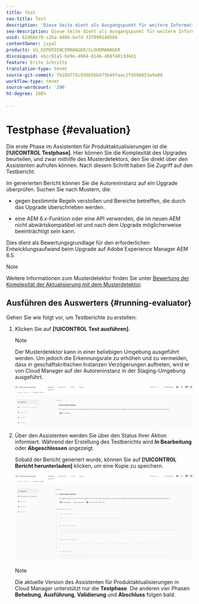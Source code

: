 ```yaml
---
title: Test
seo-title: Test
description: 'Diese Seite dient als Ausgangspunkt für weitere Informationen zur Testphase des Assistenten für Produktaktualisierungen. '
seo-description: Diese Seite dient als Ausgangspunkt für weitere Informationen zur Testphase des Assistenten für Produktaktualisierungen.
uuid: 62d68e79-c2ba-4d8b-ba7d-33709014d5b6
contentOwner: jsyal
products: SG_EXPERIENCEMANAGER/CLOUDMANAGER
discoiquuid: ebcc91a5-be9e-4684-8146-d88f4013d4d1
feature: Erste Schritte
translation-type: tm+mt
source-git-commit: fb10d775c930b5bb475b497aac2fd59b053a9a00
workflow-type: tm+mt
source-wordcount: '296'
ht-degree: 100%

---
```



# Testphase {#evaluation}

Die erste Phase im Assistenten für Produktaktualisierungen ist die **[!UICONTROL Testphase]**.
Hier können Sie die Komplexität des Upgrades beurteilen, und zwar mithilfe des Musterdetektors, den Sie direkt über den Assistenten aufrufen können. Nach diesem Schritt haben Sie Zugriff auf den Testbericht.

Im generierten Bericht können Sie die Autoreninstanz auf ein Uggrade überprüfen. Suchen Sie nach Mustern, die:

* gegen bestimmte Regeln verstoßen und Bereiche betreffen, die durch das Upgrade überschrieben werden.

* eine AEM 6.x-Funktion oder eine API verwenden, die im neuen AEM nicht abwärtskompatibel ist und nach dem Upgrade möglicherweise beeinträchtigt sein kann.

Dies dient als Bewertungsgrundlage für den erforderlichen Entwicklungsaufwand beim Upgrade auf Adobe Experience Manager AEM 6.5.

>[!NOTE]
>
>Weitere Informationen zum Musterdetektor finden Sie unter [Bewertung der Komplexität der Aktualisierung mit dem Musterdetektor](https://helpx.adobe.com/de/experience-manager/6-4/sites/deploying/using/pattern-detector.html).

## Ausführen des Auswerters {#running-evaluator}

Gehen Sie wie folgt vor, um Testberichte zu erstellen:

1. Klicken Sie auf **[!UICONTROL Test ausführen]**.

   >[!NOTE]
   >
   >Der Musterdetektor kann in einer beliebigen Umgebung ausgeführt werden. Um jedoch die Erkennungsrate zu erhöhen und zu vermeiden, dass in geschäftskritischen Instanzen Verzögerungen auftreten, wird er von Cloud Manager auf der Autoreninstanz in der Staging-Umgebung ausgeführt.

   ![](assets/Run-Evaluation.png)

1. Über den Assistenten werden Sie über den Status Ihrer Aktion informiert. Während der Erstellung des Testberichts wird **In Bearbeitung** oder **Abgeschlossen** angezeigt.

   Sobald der Bericht generiert wurde, können Sie auf **[!UICONTROL Bericht herunterladen]** klicken, um eine Kopie zu speichern.

   ![](assets/Evaluation-1.png)


   >[!NOTE]
   >
   >Die aktuelle Version des Assistenten für Produktaktualisierungen in Cloud Manager unterstützt nur die **Testphase**. Die anderen vier Phasen **Behebung**, **Ausführung**, **Validierung** und **Abschluss** folgen bald.
